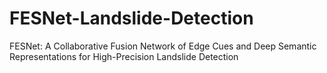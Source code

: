 # FESNet-Landslide-Detection
FESNet: A Collaborative Fusion Network of Edge Cues and Deep Semantic Representations for High-Precision Landslide Detection
